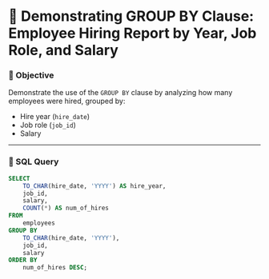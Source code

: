 # 🧩 Demonstrating GROUP BY Clause: Employee Hiring Report by Year, Job Role, and Salary

### 🎯 Objective
Demonstrate the use of the `GROUP BY` clause by analyzing how many employees were hired, grouped by:
- Hire year (`hire_date`)
- Job role (`job_id`)
- Salary

---

### 📄 SQL Query

```sql
SELECT 
    TO_CHAR(hire_date, 'YYYY') AS hire_year,
    job_id,
    salary,
    COUNT(*) AS num_of_hires
FROM 
    employees
GROUP BY 
    TO_CHAR(hire_date, 'YYYY'),
    job_id,
    salary
ORDER BY 
    num_of_hires DESC;
